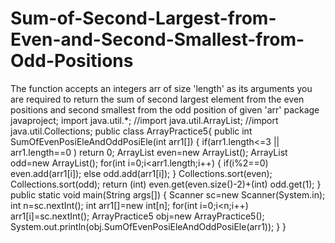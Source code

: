 # Sum-of-Second-Largest-from-Even-and-Second-Smallest-from-Odd-Positions
The function accepts an integers arr of size 'length' as its arguments you are required to return the sum of second largest element from the even positions and second smallest from the odd position of given 'arr'
package javaproject;
import java.util.*;
//import java.util.ArrayList;
//import java.util.Collections;
public class ArrayPractice5{
	public int  SumOfEvenPosiEleAndOddPosiEle(int arr1[]) {
		if(arr1.length<=3 || arr1.length==0 )
			return 0;
		ArrayList even=new ArrayList();
		ArrayList odd=new ArrayList();
		for(int i=0;i<arr1.length;i++) {
			if(i%2==0)
				 even.add(arr1[i]);
			else
				 odd.add(arr1[i]);
		}
		Collections.sort(even);
		Collections.sort(odd);
	return (int) even.get(even.size()-2)+(int) odd.get(1);
	}
	public static void main(String args[]) {
		Scanner sc=new Scanner(System.in);
		int n=sc.nextInt();
		int arr1[]=new int[n];
		for(int i=0;i<n;i++)
		  arr1[i]=sc.nextInt();
		ArrayPractice5 obj=new ArrayPractice5();
		System.out.println(obj.SumOfEvenPosiEleAndOddPosiEle(arr1));
	}
}
